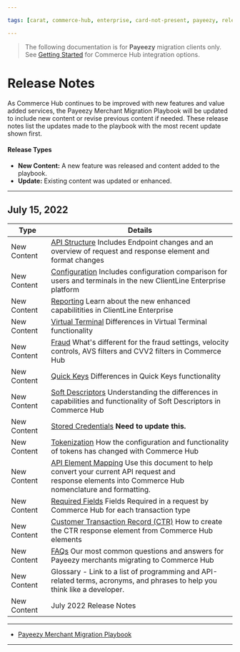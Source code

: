 ```yaml
---

tags: [carat, commerce-hub, enterprise, card-not-present, payeezy, release-notes]

---
```


<!-- theme: danger -->
>  The following documentation is for **Payeezy** migration clients only. See [Getting Started](?path=docs/Getting-Started/Getting-Started-General.md) for Commerce Hub integration options.

# Release Notes

As Commerce Hub continues to be improved with new features and value added services, the Payeezy Merchant Migration Playbook will be updated to include new content or revise previous content if needed.  These release notes list the updates made to the playbook with the most recent update shown first.

#### Release Types

- **New Content:** A new feature was released and content added to the playbook.
- **Update:** Existing content was updated or enhanced.

---

## July 15, 2022

| Type | Details |  
| ----- | ----- |
| New Content | [API Structure](?path=docs/Resources/Guides/Payeezy/Payeezy-Migration-CoreAPI.md) Includes Endpoint changes and an overview of request and response element and format changes |
| New Content | [Configuration](?path=docs/Resources/Guides/Payeezy/Payeezy-Migration-CoreConfig.md) Includes configuration comparison for users and terminals in the new ClientLine Enterprise platform|
| New Content | [Reporting](?path=docs/Resources/Guides/Payeezy/Payeezy-Migration-CoreReporting.md) Learn about the new enhanced capabilitities in ClientLine Enterprise|
| New Content | [Virtual Terminal](?path=docs/Resources/Guides/Payeezy/Payeezy-Migration-CoreVT.md) Differences in Virtual Terminal functionality |
| New Content | [Fraud](?path=docs/Resources/Guides/Payeezy/Payeezy-Migration-FeaturesFraud.md) What's different for the fraud settings, velocity controls, AVS filters and CVV2 filters in Commerce Hub |
| New Content | [Quick Keys](?path=docs/Resources/Guides/Payeezy/Payeezy-Migration-FeaturesQuickKey.md) Differences in Quick Keys functionality |
| New Content | [Soft Descriptors](?path=docs/Resources/Guides/Payeezy/Payeezy-Migration-FeaturesSoftD.md) Understanding the differences in capabilities and functionality of Soft Descriptors in Commerce Hub|
| New Content | [Stored Credentials](?path=docs/Resources/Guides/Payeezy/Payeezy-Migration-FeaturesStoredCredentials.md) **Need to update this.** |
| New Content | [Tokenization](?path=docs/Resources/Guides/Payeezy/Payeezy-Migration-FeaturesTokens.md) How the configuration and functionality of tokens has changed with Commerce Hub|
| New Content | [API Element Mapping](?path=docs/Resources/Guides/Payeezy/Payeezy-Migration-TechnicalAPI.md) Use this document to help convert your current API request and <br> response elements into Commerce Hub nomenclature and formatting. |
| New Content | [Required Fields](?path=docs/Resources/Guides/Payeezy/Payeezy-Migration-TechnicalRequired.md) Fields Required in a request by Commerce Hub for each transaction type|
| New Content | [Customer Transaction Record (CTR)](?path=docs/Resources/Guides/Payeezy/Payeezy-Migration-TechnicalCTR.md) How to create the CTR response element from Commerce Hub elements |
| New Content | [FAQs](?path=docs/Resources/Guides/Payeezy/Payeezy-Migration-FAQs.md) Our most common questions and answers for Payeezy merchants migrating to Commerce Hub|
| New Content | Glossary - Link to a list of programming and API-related terms, acronyms, and phrases to help you think like a developer.|
| New Content | July 2022 Release Notes|


---

- [Payeezy Merchant Migration Playbook](?path=docs/Resources/Guides/Payeezy/Payeezy-Migration-GuideLandingPage.md)

---
